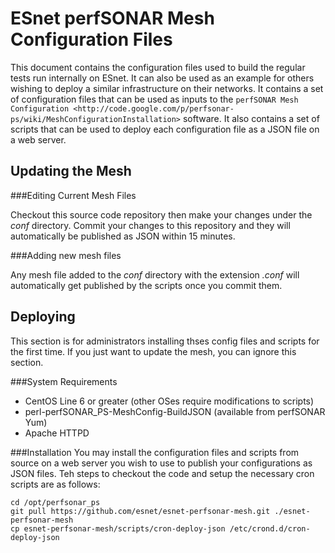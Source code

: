 ESnet perfSONAR Mesh Configuration Files
========================================

This document contains the configuration files used to build the regular tests run internally on ESnet. It can also be used as an example for others wishing to deploy a similar infrastructure on their networks. It contains a set of configuration files that can be used as inputs to the `perfSONAR Mesh Configuration <http://code.google.com/p/perfsonar-ps/wiki/MeshConfigurationInstallation>` software. It also contains a set of scripts that can be used to deploy each configuration file as a JSON file on a web server.

Updating the Mesh
-----------------

###Editing Current Mesh Files

Checkout this source code repository then make your changes under the *conf* directory. Commit your changes to this repository and they will automatically be published as JSON within 15 minutes.

###Adding new mesh files

Any mesh file added to the *conf* directory with the extension _.conf_ will automatically get published by the scripts once you commit them.

Deploying
----------
This section is for administrators installing thses config files and scripts for the first time. If you just want to update the mesh, you can ignore this section.

###System Requirements
 * CentOS Line 6 or greater (other OSes require modifications to scripts)
 * perl-perfSONAR_PS-MeshConfig-BuildJSON (available from perfSONAR Yum)
 * Apache HTTPD

###Installation
You may install the configuration files and scripts from source on a web server you wish to use to publish your configurations as JSON files. Teh steps to checkout the code and setup the necessary cron scripts are as follows:
```
cd /opt/perfsonar_ps
git pull https://github.com/esnet/esnet-perfsonar-mesh.git ./esnet-perfsonar-mesh
cp esnet-perfsonar-mesh/scripts/cron-deploy-json /etc/crond.d/cron-deploy-json
```





